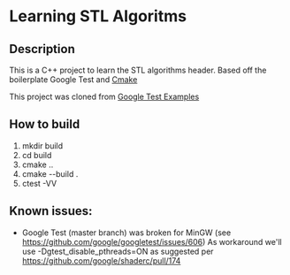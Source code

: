 # Learning STL Algoritms

## Description
This is a C++ project to learn the STL algorithms header.  Based off the boilerplate Google Test and [Cmake](http://cmake.org)

This project was cloned from [Google Test Examples](https://github.com/snikulov/google-test-examples)


## How to build

1. mkdir build
2. cd build
3. cmake ..
4. cmake --build .
5. ctest -VV


## Known issues:

- Google Test (master branch) was broken for MinGW (see https://github.com/google/googletest/issues/606)
  As workaround we'll use -Dgtest_disable_pthreads=ON as suggested per https://github.com/google/shaderc/pull/174

